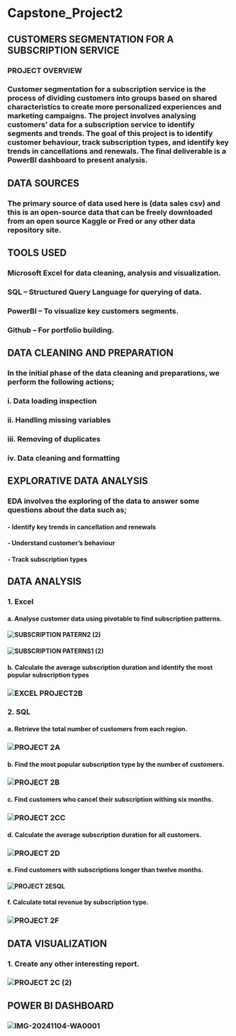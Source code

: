 # Capstone_Project2
## CUSTOMERS SEGMENTATION FOR A SUBSCRIPTION SERVICE
### PROJECT OVERVIEW
### Customer segmentation for a subscription service is the process of dividing customers into groups based on shared characteristics to create more personalized experiences and marketing campaigns. The project involves analysing customers’ data for a subscription service to identify segments and trends. The goal of this project is to identify customer behaviour, track subscription types, and identify key trends in cancellations and renewals. The final deliverable is a PowerBI dashboard to present analysis.
## DATA SOURCES
### The primary source of data used here is (data sales csv) and this is an open-source data that can be freely downloaded from an open source Kaggle or Fred or any other data repository site.
## TOOLS USED
### Microsoft Excel for data cleaning, analysis and visualization.
### SQL – Structured Query Language for querying of data.
### PowerBI – To visualize key customers segments.
### Github – For portfolio building.
## DATA CLEANING AND PREPARATION
### In the initial phase of the data cleaning and preparations, we perform the following actions;
### i.	Data loading inspection
### ii.	Handling missing variables
### iii.	Removing of duplicates
### iv.	Data cleaning and formatting
## EXPLORATIVE DATA ANALYSIS
### EDA involves the exploring of the data to answer some questions about the data such as;
#### -	Identify key trends in cancellation and renewals
#### -	Understand customer’s behaviour
#### -	Track subscription types
## DATA ANALYSIS
### 1.	Excel
#### a.	Analyse customer data using pivotable to find subscription patterns.
#### ![SUBSCRIPTION PATERN2 (2)](https://github.com/user-attachments/assets/3f2c477c-2502-44c6-a828-f2ba19d3464f)
#### ![SUBSCRIPTION PATERNS1 (2)](https://github.com/user-attachments/assets/0149fcf1-bb34-4b8b-87ca-4b67a53f0f3c)
#### b.	Calculate the average subscription duration and identify the most popular subscription types
### ![EXCEL PROJECT2B](https://github.com/user-attachments/assets/fac6a758-4677-4fbf-afa9-e71e43f939cd)
### 2.	SQL
#### a.	Retrieve the total number of customers from each region.
### ![PROJECT 2A](https://github.com/user-attachments/assets/bb41ed03-9192-4ec3-a534-701f9420ad9f)
#### b.	Find the most popular subscription type by the number of customers.
### ![PROJECT 2B](https://github.com/user-attachments/assets/7c58011a-0490-4130-918e-406a28168fd5)
#### c.	Find customers who cancel their subscription withing six months.
### ![PROJECT 2CC](https://github.com/user-attachments/assets/6f28b68a-6a43-4ab1-9e39-6bdef9067c1e)
#### d.	Calculate the average subscription duration for all customers.
### ![PROJECT 2D](https://github.com/user-attachments/assets/d59c11ef-a3ff-4b47-837a-0054fb9ca912)
#### e.	Find customers with subscriptions longer than twelve months.
#### ![PROJECT 2ESQL](https://github.com/user-attachments/assets/77e2ff6d-75a3-4381-ad0f-c24dd57e1d3c)
#### f.	Calculate total revenue by subscription type.
### ![PROJECT 2F](https://github.com/user-attachments/assets/c73f3a68-f6a2-4329-a077-1c8e4de0fa8d)
## DATA VISUALIZATION
### 1.	Create any other interesting report.
### ![PROJECT 2C (2)](https://github.com/user-attachments/assets/d5d8baf6-72d8-4882-b0b7-4767bd09c023)
## POWER BI DASHBOARD
### ![IMG-20241104-WA0001](https://github.com/user-attachments/assets/2e6147a6-03dc-4911-a11b-da308183b539)

